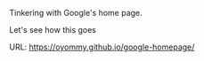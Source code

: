 Tinkering with Google's home page.

Let's see how this goes

URL: https://oyommy.github.io/google-homepage/
